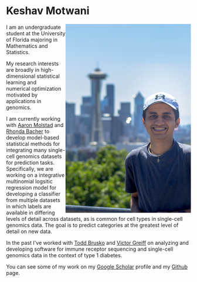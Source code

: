 # Keshav Motwani

<img align="right" src="keshav_headshot.jpg" width="342" height="513" alt="Keshav Motwani headshot">


I am an undergraduate student at the University of Florida majoring in Mathematics and Statistics. 

My research interests are broadly in high-dimensional statistical learning and numerical optimization motivated by applications in genomics.

I am currently working with [Aaron Molstad](https://ajmolstad.github.io/) and [Rhonda Bacher](https://www.rhondabacher.com/) to develop model-based statistical methods for integrating many single-cell genomics datasets for prediction tasks. Specifically, we are working on a integrative multinomial logsitic regression model for developing a classifier from multiple datasets in which labels are available in differing levels of detail across datasets, as is common for cell types in single-cell genomics data. The goal is to predict categories at the greatest level of detail on new data.

In the past I've worked with [Todd Brusko](https://bruskolab.diabetes.ufl.edu/) and [Victor Greiff](https://greifflab.org/) on analyzing and developing software for immune receptor sequencing and single-cell genomics data in the context of type 1 diabetes. 

You can see some of my work on my [Google Scholar](https://scholar.google.com/citations?user=8AhTuSEAAAAJ&hl=en) profile and my [Github](https://github.com/keshav-motwani) page.
